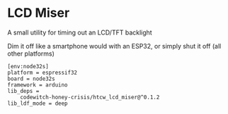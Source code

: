 # LCD Miser

A small utility for timing out an LCD/TFT backlight

Dim it off like a smartphone would with an ESP32, or simply shut it off (all other platforms)

```
[env:node32s]
platform = espressif32
board = node32s
framework = arduino
lib_deps = 
	codewitch-honey-crisis/htcw_lcd_miser@^0.1.2
lib_ldf_mode = deep
```